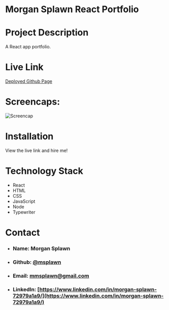# Morgan Splawn React Portfolio

# **Project Description**
A React app portfolio.

# **Live Link**
[Deployed Github Page](https://msplawn.github.io/react-portfolio/)

# **Screencaps:**
![Screencap](./public/1.png)  

# **Installation**
View the live link and hire me!


# **Technology Stack**
* React
* HTML
* CSS
* JavaScript
* Node
* Typewriter

# **Contact**
* ### **Name:**  Morgan Splawn
* ### **Github:**  [@msplawn](https://github.com/msplawn)
* ### **Email:**  [mmsplawn@gmail.com](msplawn@gmail.com)
* ### **LinkedIn:**  [https://www.linkedin.com/in/morgan-splawn-72979a1a9/](https://www.linkedin.com/in/morgan-splawn-72979a1a9/)

